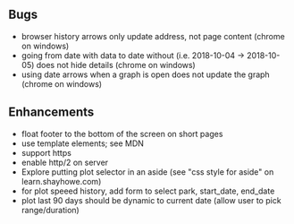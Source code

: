 Bugs
----
 * browser history arrows only update address, not page content (chrome on windows)
 * going from date with data to date without (i.e. 2018-10-04 -> 2018-10-05) does not hide details (chrome on windows)
 * using date arrows when a graph is open does not update the graph (chrome on windows)

Enhancements
------------
 * float footer to the bottom of the screen on short pages
 * use template elements; see MDN
 * support https
 * enable http/2 on server
 * Explore putting plot selector in an aside (see "css style for aside" on learn.shayhowe.com)
 * for plot speeed history, add form to select park, start_date, end_date
 * plot last 90 days should be dynamic to current date (allow user to pick range/duration)
